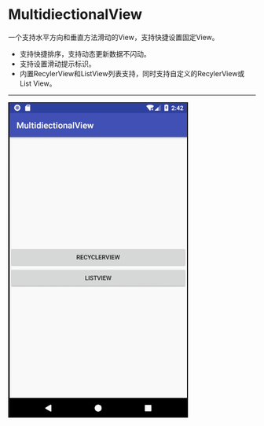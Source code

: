 # MultidiectionalView
一个支持水平方向和垂直方法滑动的View，支持快捷设置固定View。
- 支持快捷排序，支持动态更新数据不闪动。
- 支持设置滑动提示标识。
- 内置RecylerView和ListView列表支持，同时支持自定义的RecylerView或List View。

---

![演示](https://github.com/KCrason/MultidiectionalView/blob/master/images/yanshi.gif)
